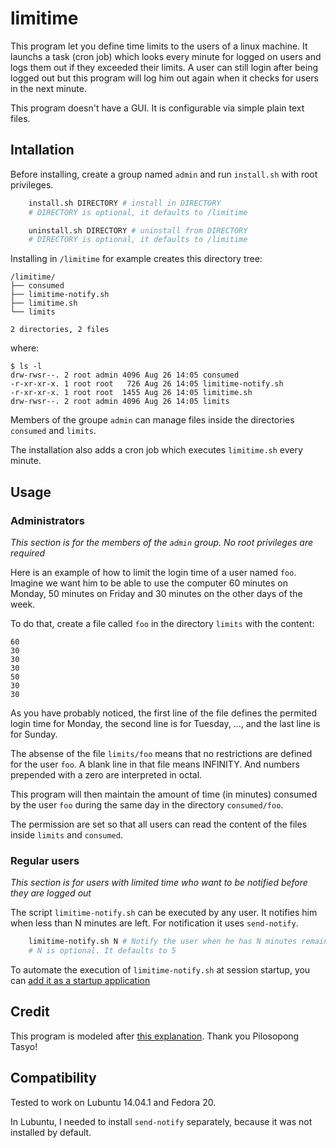 # limitime

This program let you define time limits to the users of a linux machine.
It launchs a task (cron job) which looks every minute for logged on users and logs them out
if they exceeded their limits. A user can still login after being logged out but this program
will log him out again when it checks for users in the next minute.

This program doesn't have a GUI. It is configurable via simple plain text files.

## Intallation

Before installing, create a group named `admin` and run `install.sh` with root privileges.

```sh
    install.sh DIRECTORY # install in DIRECTORY
    # DIRECTORY is optional, it defaults to /limitime

    uninstall.sh DIRECTORY # uninstall from DIRECTORY
    # DIRECTORY is optional, it defaults to /limitime
```

Installing in `/limitime` for example creates this directory tree:

    /limitime/
    ├── consumed
    ├── limitime-notify.sh
    ├── limitime.sh
    └── limits

    2 directories, 2 files

where:

    $ ls -l
    drw-rwsr--. 2 root admin 4096 Aug 26 14:05 consumed
    -r-xr-xr-x. 1 root root   726 Aug 26 14:05 limitime-notify.sh
    -r-xr-xr-x. 1 root root  1455 Aug 26 14:05 limitime.sh
    drw-rwsr--. 2 root admin 4096 Aug 26 14:05 limits

Members of the groupe `admin` can manage files inside the directories `consumed` and `limits`.

The installation also adds a cron job which executes `limitime.sh` every minute.

## Usage

### Administrators

*This section is for the members of the `admin` group. No root privileges are required*

Here is an example of how to limit the login time of a user named `foo`.
Imagine we want him to be able to use the computer 60 minutes on Monday, 50 minutes on Friday and 30 minutes on the other
days of the week.

To do that, create a file called `foo` in the directory `limits` with the content:

    60
    30
    30
    30
    50
    30
    30

As you have probably noticed, the first line of the file defines the permited login time for Monday,
the second line is for Tuesday, ..., and the last line is for Sunday.

The absense of the file `limits/foo` means that no restrictions are defined for the user `foo`.
A blank line in that file means INFINITY. And numbers prepended with a zero are interpreted in octal.

This program will then maintain the amount of time (in minutes) consumed by the user `foo` 
during the same day in the directory `consumed/foo`.

The permission are set so that all users can read the content of the files inside `limits` and `consumed`.

### Regular users

*This section is for users with limited time who want to be notified before they are logged out*

The script `limitime-notify.sh` can be executed by any user. It notifies him when less than
N minutes are left. For notification it uses `send-notify`.

```sh
    limitime-notify.sh N # Notify the user when he has N minutes remaining
    # N is optional. It defaults to 5
```

To automate the execution of `limitime-notify.sh` at session startup, you can [add it as a startup application](http://askubuntu.com/questions/178567/how-to-add-a-program-as-startup-application-from-terminal)

## Credit

This program is modeled after [this explanation](http://forums.linuxmint.com/viewtopic.php?f=47&t=72317&start=0). Thank you Pilosopong Tasyo!

## Compatibility

Tested to work on Lubuntu 14.04.1 and Fedora 20.

In Lubuntu, I needed to install `send-notify` separately, because it was not installed by default.
